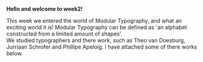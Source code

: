 **Hello and welcome to week2!**

This week we entered the world of Modular Typography, and what an exciting world it is! Modular Typography can be defined as 'an alphabet constructed from a limited amount of shapes'.  
We studied typographers and there work, such as Theo van Doesburg, Jurriaan Schrofer and Phillipe Apeloig. I have attached some of there works below. 


